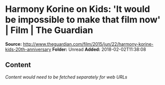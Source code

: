 # Harmony Korine on Kids: 'It would be impossible to make that film now' | Film | The Guardian

**Source:** http://www.theguardian.com/film/2015/jun/22/harmony-korine-kids-20th-anniversary
**Folder:** Unread
**Added:** 2018-02-02T11:38:08




## Content
*Content would need to be fetched separately for web URLs*
